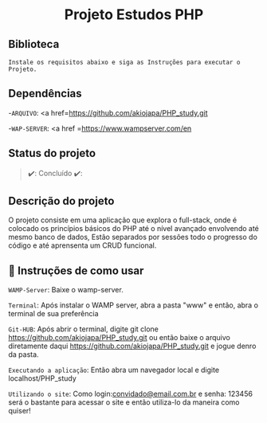 <h1 align = "center" > Projeto Estudos PHP </h1>


## Biblioteca ##
```
Instale os requisitos abaixo e siga as Instruções para executar o Projeto.
```



## Dependências 

-`ARQUIVO`: <a href=https://github.com/akiojapa/PHP_study.git</a>

-`WAP-SERVER`: <a href =https://www.wampserver.com/en</a>




## Status do projeto 
> ✔️: Concluído ✔️:


## Descrição do projeto 

O projeto consiste em uma aplicação que explora o full-stack, onde é colocado os princípios básicos do PHP até o nível avançado envolvendo até mesmo banco de dados,
Estão separados por sessões todo o progresso do código e até aprensenta um CRUD funcional.

## :hammer: Instruções de como usar

`WAMP-Server`: Baixe o wamp-server.

`Terminal`: Após instalar o WAMP server, abra a pasta "www" e então, abra o terminal de sua preferência

`Git-HUB`: Após abrir o terminal, digite git clone https://github.com/akiojapa/PHP_study.git ou então baixe o arquivo diretamente daqui https://github.com/akiojapa/PHP_study.git
e jogue denro da pasta.

`Executando a aplicação`: Então abra um navegador local e digite localhost/PHP_study

`Utilizando o site`: Como login:convidado@email.com.br e senha: 123456 será o bastante para acessar o site e então utiliza-lo da maneira como quiser!
  


##

